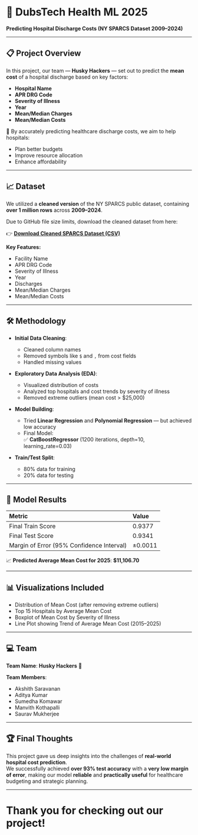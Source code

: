 # 🏥 DubsTech Health ML 2025  
**Predicting Hospital Discharge Costs (NY SPARCS Dataset 2009–2024)**

---

## 📋 Project Overview

In this project, our team — **Husky Hackers** — set out to predict the **mean cost** of a hospital discharge based on key factors:

- **Hospital Name**
- **APR DRG Code**
- **Severity of Illness**
- **Year**
- **Mean/Median Charges**
- **Mean/Median Costs**

🎯 By accurately predicting healthcare discharge costs, we aim to help hospitals:
- Plan better budgets
- Improve resource allocation
- Enhance affordability

---

## 📈 Dataset

We utilized a **cleaned version** of the NY SPARCS public dataset, containing **over 1 million rows** across **2009–2024**.

Due to GitHub file size limits, download the cleaned dataset from here:

👉 [**Download Cleaned SPARCS Dataset (CSV)**](https://drive.google.com/file/d/1cdyYMSqdEzTD2ZLJZqAXwYsws1DDFN4g/view?usp=sharing)

**Key Features:**
- Facility Name
- APR DRG Code
- Severity of Illness
- Year
- Discharges
- Mean/Median Charges
- Mean/Median Costs

---

## 🛠️ Methodology

- **Initial Data Cleaning**:
  - Cleaned column names
  - Removed symbols like `$` and `,` from cost fields
  - Handled missing values

- **Exploratory Data Analysis (EDA)**:
  - Visualized distribution of costs
  - Analyzed top hospitals and cost trends by severity of illness
  - Removed extreme outliers (mean cost > $25,000)

- **Model Building**:
  - Tried **Linear Regression** and **Polynomial Regression** — but achieved low accuracy
  - Final Model:  
    ✅ **CatBoostRegressor** (1200 iterations, depth=10, learning_rate=0.03)

- **Train/Test Split**:
  - 80% data for training
  - 20% data for testing

---

## 🎯 Model Results

| Metric                         | Value    |
|:------------------------------- |:---------|
| Final Train Score               | 0.9377   |
| Final Test Score                | 0.9341   |
| Margin of Error (95% Confidence Interval) | ±0.0011 |

📈 **Predicted Average Mean Cost for 2025**: **$11,106.70**

---

## 📊 Visualizations Included

- Distribution of Mean Cost (after removing extreme outliers)
- Top 15 Hospitals by Average Mean Cost
- Boxplot of Mean Cost by Severity of Illness
- Line Plot showing Trend of Average Mean Cost (2015–2025)

---

## 💻 Team

**Team Name**: **Husky Hackers** 🚀

**Team Members**:
- Akshith Saravanan
- Aditya Kumar
- Sumedha Komawar
- Manvith Kothapalli 
- Saurav Mukherjee 

---

## 🏆 Final Thoughts

This project gave us deep insights into the challenges of **real-world hospital cost prediction**.  
We successfully achieved **over 93% test accuracy** with a **very low margin of error**, making our model **reliable** and **practically useful** for healthcare budgeting and strategic planning.

---

# Thank you for checking out our project!


